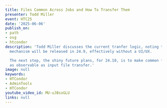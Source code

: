 ```yaml
---
title: Files Common Across Jobs and How To Transfer Them
presenter: Todd Miller
event: HTC25
date: '2025-06-06'
publish_on:
- path
- osg
- htcondor
description: 'Todd Miller discusses the current tranfer logic, noting that the present
  mechanism will be released in 24.9, effectively without a UI/UX.

  The next step, the shiny future plans, for 24.10, is to make common file transfer
  as observable as input file transfer.'
image: null
keywords:
- HTCondor
- AdminTools
- HTCondor
youtube_video_id: MU-uJBsxGLU
links: null
---
```

